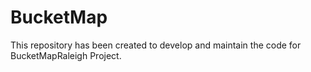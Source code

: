 # BucketMap
This repository has been created to develop and maintain the code for BucketMapRaleigh Project.
